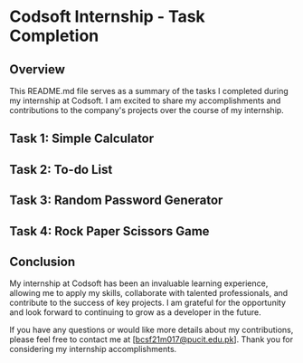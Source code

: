 # Codsoft Internship - Task Completion

## Overview
This README.md file serves as a summary of the tasks I completed during my internship at Codsoft. I am excited to share my accomplishments and contributions to the company's projects over the course of my internship.

## Task 1: Simple Calculator


## Task 2: To-do List


## Task 3: Random Password Generator


## Task 4: Rock Paper Scissors Game


## Conclusion
My internship at Codsoft has been an invaluable learning experience, allowing me to apply my skills, collaborate with talented professionals, and contribute to the success of key projects. I am grateful for the opportunity and look forward to continuing to grow as a developer in the future.

If you have any questions or would like more details about my contributions, please feel free to contact me at [bcsf21m017@pucit.edu.pk]. Thank you for considering my internship accomplishments.
